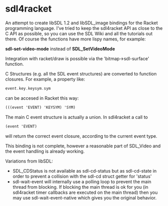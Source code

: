 sdl4racket
==========

An attempt to create libSDL 1.2 and libSDL_image bindings for the Racket programming language. I've tried to keep the sdl4racket API as close to the C API as possible, so you can use the SDL Wiki and all the tutorials out there. Of course the functions have more lispy names, for example:

**sdl-set-video-mode** instead of **SDL_SetVideoMode**

Integration with racket/draw is possible via the 'bitmap->sdl-surface' function.

C Structures (e.g. all the SDL event structures) are converted to function closures. For example, a property like:

```c
event.key.keysym.sym
```

can be accesed in Racket this way:

```scheme
(((event 'EVENT) 'KEYSYM) 'SYM)
```

The main C event structure is actually a union. In sdl4racket a call to

```scheme
(event 'EVENT)
```


will return the correct event closure, according to the current event type.


This binding is not complete, however a reasonable part of SDL_Video
and the event handling is already working.


Variations from libSDL:

  * SDL_CDStatus is not available as sdl-cd-status but as sdl-cd-state in order to prevent a collision with the sdl-cd struct getter for 'status'
  * sdl-wait-event will internally use a polling loop to prevent the main thread from blocking.
    If blocking the main thread is ok for you (in sdl4racket timer callbacks are executed on the main thread)
    then you may use sdl-wait-event-native which gives you the original behavior.
